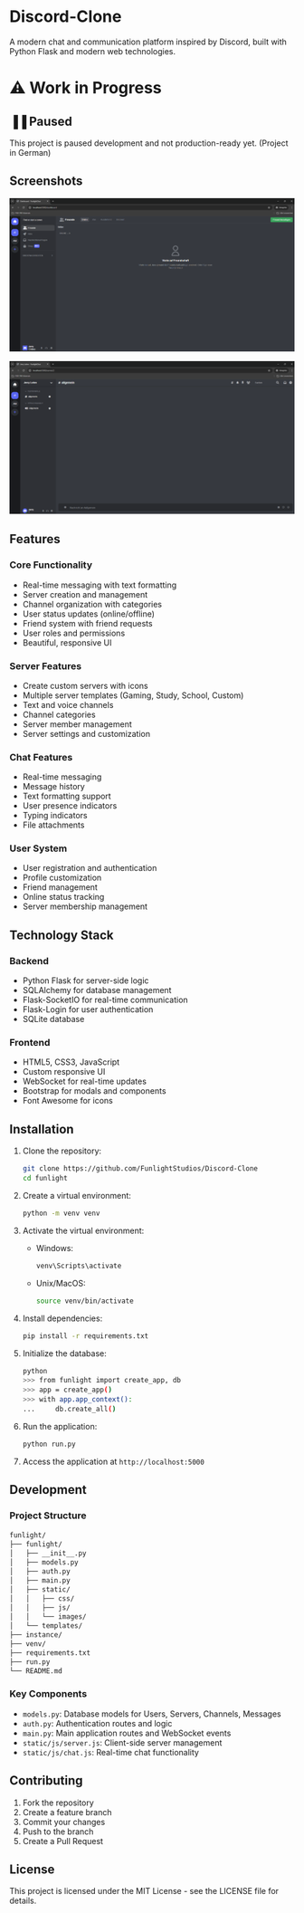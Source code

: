 # Discord-Clone

A modern chat and communication platform inspired by Discord, built with Python Flask and modern web technologies. 


# ⚠️ Work in Progress
## ▐▐ Paused

This project is paused development and not production-ready yet. (Project in German)

## Screenshots
![Dashboard](SC1.png)

![Server](SC2.png)

## Features

### Core Functionality
- Real-time messaging with text formatting
- Server creation and management
- Channel organization with categories
- User status updates (online/offline)
- Friend system with friend requests
- User roles and permissions
- Beautiful, responsive UI

### Server Features
- Create custom servers with icons
- Multiple server templates (Gaming, Study, School, Custom)
- Text and voice channels
- Channel categories
- Server member management
- Server settings and customization

### Chat Features
- Real-time messaging
- Message history
- Text formatting support
- User presence indicators
- Typing indicators
- File attachments

### User System
- User registration and authentication
- Profile customization
- Friend management
- Online status tracking
- Server membership management

## Technology Stack

### Backend
- Python Flask for server-side logic
- SQLAlchemy for database management
- Flask-SocketIO for real-time communication
- Flask-Login for user authentication
- SQLite database

### Frontend
- HTML5, CSS3, JavaScript
- Custom responsive UI
- WebSocket for real-time updates
- Bootstrap for modals and components
- Font Awesome for icons

## Installation

1. Clone the repository:
   ```bash
   git clone https://github.com/FunlightStudios/Discord-Clone
   cd funlight
   ```

2. Create a virtual environment:
   ```bash
   python -m venv venv
   ```

3. Activate the virtual environment:
   - Windows:
     ```bash
     venv\Scripts\activate
     ```
   - Unix/MacOS:
     ```bash
     source venv/bin/activate
     ```

4. Install dependencies:
   ```bash
   pip install -r requirements.txt
   ```

5. Initialize the database:
   ```bash
   python
   >>> from funlight import create_app, db
   >>> app = create_app()
   >>> with app.app_context():
   ...     db.create_all()
   ```

6. Run the application:
   ```bash
   python run.py
   ```

7. Access the application at `http://localhost:5000`

## Development

### Project Structure
```
funlight/
├── funlight/
│   ├── __init__.py
│   ├── models.py
│   ├── auth.py
│   ├── main.py
│   ├── static/
│   │   ├── css/
│   │   ├── js/
│   │   └── images/
│   └── templates/
├── instance/
├── venv/
├── requirements.txt
├── run.py
└── README.md
```

### Key Components
- `models.py`: Database models for Users, Servers, Channels, Messages
- `auth.py`: Authentication routes and logic
- `main.py`: Main application routes and WebSocket events
- `static/js/server.js`: Client-side server management
- `static/js/chat.js`: Real-time chat functionality

## Contributing

1. Fork the repository
2. Create a feature branch
3. Commit your changes
4. Push to the branch
5. Create a Pull Request

## License

This project is licensed under the MIT License - see the LICENSE file for details.
